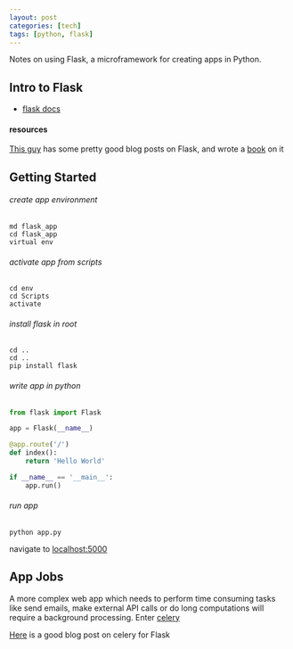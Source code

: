 ```yaml
---
layout: post
categories: [tech]
tags: [python, flask]
---
```


Notes on using Flask, a microframework for creating apps in Python.

<!--excerpt separator -->

## Intro to Flask

- [flask docs](http://flask.pocoo.org/)

#### resources

[This guy](https://blog.miguelgrinberg.com/category/Flask) has some pretty good blog posts on Flask, and wrote a [book](http://flaskbook.com/) on it

## Getting Started

###### create app environment
```shell
md flask_app
cd flask_app
virtual env
```

###### activate app from scripts
```shell
cd env
cd Scripts
activate
```

###### install flask in root
```shell
cd ..
cd ..
pip install flask
```

###### write app in python
```python
from flask import Flask

app = Flask(__name__)

@app.route('/')
def index():
	return 'Hello World'

if __name__ == '__main__':
	app.run()
```

###### run app
```shell
python app.py
```

navigate to [localhost:5000](http://127.0.0.1:5000/)

## App Jobs

A more complex web app which needs to perform time consuming tasks like send emails, make external API calls or do long computations will require a background processing. Enter [celery](http://www.celeryproject.org/)

[Here](https://blog.miguelgrinberg.com/post/using-celery-with-flask) is a good blog post on celery for Flask
